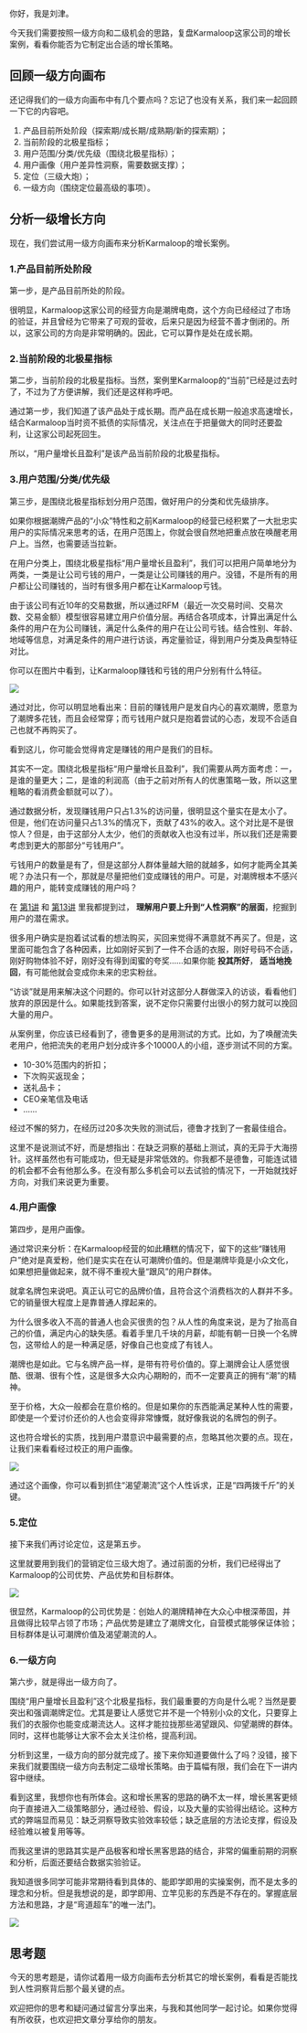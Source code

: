 你好，我是刘津。

今天我们需要按照一级方向和二级机会的思路，复盘Karmaloop这家公司的增长案例，看看你能否为它制定出合适的增长策略。

## 回顾一级方向画布

还记得我们的一级方向画布中有几个要点吗？忘记了也没有关系，我们来一起回顾一下它的内容吧。

1. 产品目前所处阶段（探索期/成长期/成熟期/新的探索期）；
2. 当前阶段的北极星指标；
3. 用户范围/分类/优先级（围绕北极星指标）；
4. 用户画像（用户差异性洞察，需要数据支撑）；
5. 定位（三级大炮）；
6. 一级方向（围绕定位最高级的事项）。

## 分析一级增长方向

现在，我们尝试用一级方向画布来分析Karmaloop的增长案例。

### 1.产品目前所处阶段

第一步，是产品目前所处的阶段。

很明显，Karmaloop这家公司的经营方向是潮牌电商，这个方向已经经过了市场的验证，并且曾经为它带来了可观的营收，后来只是因为经营不善才倒闭的。所以，这家公司的方向是非常明确的。因此，它可以算作是处在成长期。

### 2.当前阶段的北极星指标

第二步，当前阶段的北极星指标。当然，案例里Karmaloop的“当前”已经是过去时了，不过为了方便讲解，我们还是这样称呼吧。

通过第一步，我们知道了该产品处于成长期。而产品在成长期一般追求高速增长，结合Karmaloop当时资不抵债的实际情况，关注点在于把量做大的同时还要盈利，让这家公司起死回生。

所以，“用户量增长且盈利”是该产品当前阶段的北极星指标。

### 3.用户范围/分类/优先级

第三步，是围绕北极星指标划分用户范围，做好用户的分类和优先级排序。

如果你根据潮牌产品的“小众”特性和之前Karmaloop的经营已经积累了一大批忠实用户的实际情况来思考的话，在用户范围上，你就会很自然地把重点放在唤醒老用户上。当然，也需要适当拉新。

在用户分类上，围绕北极星指标“用户量增长且盈利”，我们可以把用户简单地分为两类，一类是让公司亏钱的用户，一类是让公司赚钱的用户。没错，不是所有的用户都让公司赚钱的，当时有很多用户都在让Karmaloop亏钱。

由于该公司有近10年的交易数据，所以通过RFM（最近一次交易时间、交易次数、交易金额）模型很容易建立用户价值分层。再结合各项成本，计算出满足什么条件的用户在为公司赚钱，满足什么条件的用户在让公司亏钱。结合性别、年龄、地域等信息，对满足条件的用户进行访谈，再定量验证，得到用户分类及典型特征对比。

你可以在图片中看到，让Karmaloop赚钱和亏钱的用户分别有什么特征。

![](https://static001.geekbang.org/resource/image/26/f8/268602714a15bd2fbfde61516be864f8.png?wh=1600*900)

通过对比，你可以明显地看出来：目前的赚钱用户是发自内心的喜欢潮牌，愿意为了潮牌多花钱，而且会经常穿；而亏钱用户就只是抱着尝试的心态，发现不合适自己也就不再购买了。

看到这儿，你可能会觉得肯定是赚钱的用户是我们的目标。

其实不一定。围绕北极星指标“用户量增长且盈利”，我们需要从两方面考虑：一，是谁的量更大；二，是谁的利润高（由于之前对所有人的优惠策略一致，所以这里粗略的看消费金额就可以了）。

通过数据分析，发现赚钱用户只占1.3%的访问量，很明显这个量实在是太小了。但是，他们在访问量只占1.3%的情况下，贡献了43%的收入。这个对比是不是很惊人？但是，由于这部分人太少，他们的贡献收入也没有过半，所以我们还是需要考虑到更大的那部分“亏钱用户”。

亏钱用户的数量是有了，但是这部分人群体量越大赔的就越多，如何才能两全其美呢？办法只有一个，那就是尽量把他们变成赚钱的用户。可是，对潮牌根本不感兴趣的用户，能转变成赚钱的用户吗？

在 [第1讲](https://time.geekbang.org/column/article/89601) 和 [第13讲](https://time.geekbang.org/column/article/94000) 里我都提到过， **理解用户要上升到“人性洞察”的层面**，挖掘到用户的潜在需求。

很多用户确实是抱着试试看的想法购买，买回来觉得不满意就不再买了。但是，这里面可能包含了各种因素，比如刚好买到了一件不合适的衣服，刚好号码不合适，刚好购物体验不好，刚好没有得到闺蜜的夸奖……如果你能 **投其所好**， **适当地挽回**，有可能他就会变成你未来的忠实粉丝。

“访谈”就是用来解决这个问题的。你可以针对这部分人群做深入的访谈，看看他们放弃的原因是什么。如果能找到答案，说不定你只需要付出很小的努力就可以挽回大量的用户。

从案例里，你应该已经看到了，德鲁更多的是用测试的方式。比如，为了唤醒流失老用户，他把流失的老用户划分成许多个10000人的小组，逐步测试不同的方案。

- 10-30%范围内的折扣；
- 下次购买返现金；
- 送礼品卡；
- CEO亲笔信及电话
- ……

经过不懈的努力，在经历过20多次失败的测试后，德鲁才找到了一套最佳组合。

这里不是说测试不好，而是想指出：在缺乏洞察的基础上测试，真的无异于大海捞针。这样虽然也有可能成功，但无疑是非常低效的。你我都不是德鲁，可能连试错的机会都不会有他那么多。在没有那么多机会可以去试验的情况下，一开始就找好方向，对我们来说更为重要。

### 4.用户画像

第四步，是用户画像。

通过常识来分析：在Karmaloop经营的如此糟糕的情况下，留下的这些“赚钱用户”绝对是真爱粉，他们是实实在在认可潮牌价值的。但是潮牌毕竟是小众文化，如果想把量做起来，就不得不重视大量“跟风”的用户群体。

就拿名牌包来说吧。真正认可它的品牌价值，且符合这个消费档次的人群并不多。它的销量很大程度上是靠普通人撑起来的。

为什么很多收入不高的普通人也会买很贵的包？从人性的角度来说，是为了抬高自己的价值，满足内心的缺失感。看着手里几千块的月薪，却能有朝一日换一个名牌包，这带给人的是一种满足感，好像自己也变成了有钱人。

潮牌也是如此。它与名牌产品一样，是带有符号价值的。穿上潮牌会让人感觉很酷、很潮、很有个性，这是很多大众内心期盼的，而不一定要真正的拥有“潮”的精神。

至于价格，大众一般都会在意价格的。但是如果你的东西能满足某种人性的需要，即使是一个爱讨价还价的人也会变得非常慷慨，就好像我说的名牌包的例子。

这也符合增长的实质，找到用户潜意识中最需要的点，忽略其他次要的点。现在，让我们来看看经过校正的用户画像。

![](https://static001.geekbang.org/resource/image/3f/5b/3fc7dd524ea54e373fb1bc642720ab5b.png?wh=1600*900)

通过这个画像，你可以看到抓住“渴望潮流”这个人性诉求，正是“四两拨千斤”的关键。

### 5.定位

接下来我们再讨论定位，这是第五步。

这里就要用到我们的营销定位三级大炮了。通过前面的分析，我们已经得出了Karmaloop的公司优势、产品优势和目标群体。

![](https://static001.geekbang.org/resource/image/27/64/27cb4c360f26182c87c3afe976e3ae64.png?wh=1600*900)

很显然，Karmaloop的公司优势是：创始人的潮牌精神在大众心中根深蒂固，并且做得比较早占领了市场；产品优势是建立了潮牌文化，自营模式能够保证体验；目标群体是认可潮牌价值及渴望潮流的人。

### 6.一级方向

第六步，就是得出一级方向了。

围绕“用户量增长且盈利”这个北极星指标，我们最重要的方向是什么呢？当然是要突出和强调潮牌定位。尤其是要让人感觉它并不是一个特别小众的文化，只要穿上我们的衣服你也能变成潮流达人。这样才能拉拢那些渴望跟风、仰望潮牌的群体。同时，这样也能够让大家不会太关注价格，提高利润。

分析到这里，一级方向的部分就完成了。接下来你知道要做什么了吗？没错，接下来我们就要围绕一级方向去制定二级增长策略。由于篇幅有限，我们会在下一讲内容中继续。

看到这里，我想你也有所体会。这和增长黑客的思路的确不太一样，增长黑客更倾向于直接进入二级策略部分，通过经验、假设，以及大量的实验得出结论。这种方式的弊端显而易见：缺乏洞察导致实验效率较低；缺乏底层的方法论支撑，假设及经验难以被复用等等。

而我这里讲的思路其实是产品极客和增长黑客思路的结合，非常的偏重前期的洞察和分析，后面还要结合数据实验验证。

我知道很多同学可能非常期待看到具体的、能即学即用的实操案例，而不是太多的理念和分析。但是我想说的是，即学即用、立竿见影的东西是不存在的。掌握底层方法和思路，才是“弯道超车”的唯一法门。

![](https://static001.geekbang.org/resource/image/34/49/34817adbe9e6bfa693bc3430b6103049.png?wh=5000*3592)

## 思考题

今天的思考题是，请你试着用一级方向画布去分析其它的增长案例，看看是否能找到人性洞察背后那个最关键的点。

欢迎把你的思考和疑问通过留言分享出来，与我和其他同学一起讨论。如果你觉得有所收获，也欢迎把文章分享给你的朋友。